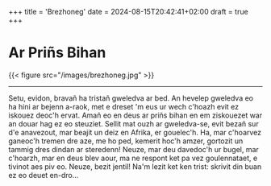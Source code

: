+++
title = 'Brezhoneg'
date = 2024-08-15T20:42:41+02:00
draft = true
+++

Ar Priñs Bihan
===============

{{< figure src="/images/brezhoneg.jpg" >}}

--------------------------------------

  Setu, evidon, brava&ntilde; ha trista&ntilde; gweledva ar bed. An hevelep 
    gweledva eo ha hini ar bejenn a-raok, met e dreset 'm eus ur wech c'hoazh 
    evit ez iskouez deoc'h ervat. Ama&ntilde; eo en deus ar pri&ntilde;s bihan 
    en em ziskouezet war an douar hag ez eo steuziet.
  Sellit mat ouzh ar gweledva-se, evit beza&ntilde; sur d'e anavezout, mar 
    beajit un deiz en Afrika, er gouelec'h. Ha, mar c'hoarvez ganeoc'h tremen 
    dre aze, me ho ped, kemerit hoc'h amzer, gortozit un tammig dres dindan ar 
    steredenn! Neuze, mar deu davedoc'h ur bugel, mar c'hoarzh, mar en deus blev 
    aour, ma ne respont ket pa vez goulennataet, e tivinot aes piv eo. Neuze, 
    bezit jentil! Na'm lezit ket ken trist: skrivit din buan ez eo deuet en-dro...